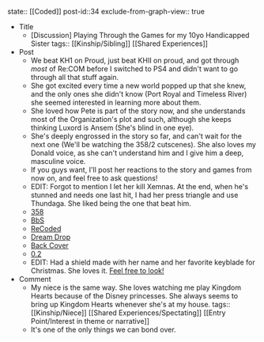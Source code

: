 state:: [[Coded]]
post-id::34
exclude-from-graph-view:: true

- Title
  - [Discussion] Playing Through the Games for my 10yo Handicapped Sister
    tags:: [[Kinship/Sibling]] [[Shared Experiences]]
- Post
  - We beat KH1 on Proud, just beat KHII on proud, and got through _most_ of Re:COM before I switched to PS4 and didn't want to go through all that stuff again.
  - She got excited every time a new world popped up that she knew, and the only ones she didn't know (Port Royal and Timeless River) she seemed interested in learning more about them.
  - She loved how Pete is part of the story now, and she understands most of the Organization's plot and such, although she keeps thinking Luxord is Ansem (She's blind in one eye).
  - She's deeply engrossed in the story so far, and can't wait for the next one (We'll be watching the 358/2 cutscenes). She also loves my Donald voice, as she can't understand him and I give him a deep, masculine voice.
  - If you guys want, I'll post her reactions to the story and games from now on, and feel free to ask questions!
  - EDIT: Forgot to mention I let her kill Xemnas. At the end, when he's stunned and needs one last hit, I had her press triangle and use Thundaga. She liked being the one that beat him.
  - [358](https://re.reddit.com/r/KingdomHearts/comments/71zyes/358_just_watched_3582_days_with_my_10_yo/)
  - [BbS](https://re.reddit.com/r/KingdomHearts/comments/7bf73t/bbs_played_bbs_with_my_handicapped_10yo_sister/)
  - [ReCoded](https://www.reddit.com/r/KingdomHearts/comments/7car85/khcoded_watched_recoded_with_my_handicapped_10yo/)
  - [Dream Drop](https://www.reddit.com/r/KingdomHearts/comments/7ku2di/ddd_played_through_dream_drop_with_my_10_yo/)
  - [Back Cover](https://www.reddit.com/r/KingdomHearts/comments/7m1oir/chi_watched_back_cover_with_my_10_yo_handicapped/)
  - [0.2](https://www.reddit.com/r/KingdomHearts/comments/7m8vz0/kh28_played_through_02_with_my_10_yo_handicapped/)
  - EDIT: Had a shield made with her name and her favorite keyblade for Christmas. She loves it. [Feel free to look!](https://www.reddit.com/r/KingdomHearts/comments/7mypeb/discussion_got_a_shield_made_for_my_10_yo/)
- Comment
  - My niece is the same way. She loves watching me play Kingdom Hearts because of the Disney princesses. She always seems to bring up Kingdom Hearts whenever she's at my house.
    tags:: [[Kinship/Niece]] [[Shared Experiences/Spectating]] [[Entry Point/Interest in theme or narrative]]
  - It's one of the only things we can bond over.

